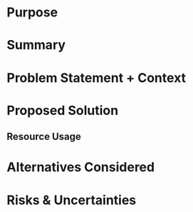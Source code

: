 # Purpose

<!-- This section is also sometimes called “Motivations” or “Goals”. -->

<!-- It is fine to remove this section from the final document,
but understanding the purpose of the doc when writing is very helpful. -->

# Summary

<!-- Most (if not all) documents should have a summary.
While the length will likely be proportional to the length of the full document,
the summary should be as succinct as possible. -->

# Problem Statement + Context

<!-- Describe the specific problem that the document is seeking to address as well
as information needed to understand the problem and design space.
If more information is needed on the costs of the problem,
this is a good place to that information. -->

# Proposed Solution

<!-- A high level overview of the proposed solution.
When there are multiple alternatives there should be an explanation
of why one solution was picked over other solutions.
As a rule of thumb, including code snippets (except for defining an external API)
is likely too low level. -->

## Resource Usage

<!-- What is the resource usage of the proposed solution?
Does it consume a large amount of computational resources or time? -->

# Alternatives Considered

<!-- List out a short summary of each possible solution that was considered.
Comparing the effort of each solution -->

# Risks & Uncertainties

<!-- An overview of what could go wrong.
Also any open questions that need more work to resolve. -->
